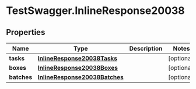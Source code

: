 # TestSwagger.InlineResponse20038

## Properties

Name | Type | Description | Notes
------------ | ------------- | ------------- | -------------
**tasks** | [**InlineResponse20038Tasks**](InlineResponse20038Tasks.md) |  | [optional] 
**boxes** | [**InlineResponse20038Boxes**](InlineResponse20038Boxes.md) |  | [optional] 
**batches** | [**InlineResponse20038Batches**](InlineResponse20038Batches.md) |  | [optional] 


